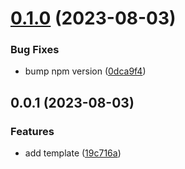 

# [0.1.0](https://github.com/taiga-family/ci/compare/0.0.1...0.1.0) (2023-08-03)


### Bug Fixes

* bump npm version ([0dca9f4](https://github.com/taiga-family/ci/commit/0dca9f4e750f9e3f51b5cf1378bf42ac22373dbc))

## 0.0.1 (2023-08-03)

### Features

- add template ([19c716a](https://github.com/taiga-family/ci/commit/19c716a62646f0923159a58a96a985533bc255a4))
